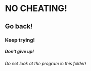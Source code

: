 # NO CHEATING!

## Go back!

### Keep trying!

##### Don't give up!

###### Do not look at the program in this folder!